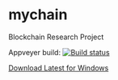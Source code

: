 # mychain
Blockchain Research Project

Appveyer build:
[![Build status](https://ci.appveyor.com/api/projects/status/5bu6a8su9gforgs6?svg=true)](https://ci.appveyor.com/project/gusarov/mychain)


[Download Latest for Windows](https://ci.appveyor.com/api/projects/gusarov/mychain/artifacts/installer/windows/out/Setup.exe)


